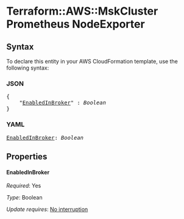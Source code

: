 # Terraform::AWS::MskCluster Prometheus NodeExporter

## Syntax

To declare this entity in your AWS CloudFormation template, use the following syntax:

### JSON

<pre>
{
    "<a href="#enabledinbroker" title="EnabledInBroker">EnabledInBroker</a>" : <i>Boolean</i>
}
</pre>

### YAML

<pre>
<a href="#enabledinbroker" title="EnabledInBroker">EnabledInBroker</a>: <i>Boolean</i>
</pre>

## Properties

#### EnabledInBroker

_Required_: Yes

_Type_: Boolean

_Update requires_: [No interruption](https://docs.aws.amazon.com/AWSCloudFormation/latest/UserGuide/using-cfn-updating-stacks-update-behaviors.html#update-no-interrupt)

